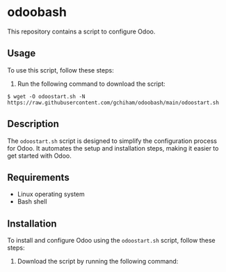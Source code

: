 # odoobash

This repository contains a script to configure Odoo.

## Usage

To use this script, follow these steps:

1. Run the following command to download the script:

```
$ wget -O odoostart.sh -N https://raw.githubusercontent.com/gchiham/odoobash/main/odoostart.sh
```

## Description

The `odoostart.sh` script is designed to simplify the configuration process for Odoo. It automates the setup and installation steps, making it easier to get started with Odoo.

## Requirements

- Linux operating system
- Bash shell

## Installation

To install and configure Odoo using the `odoostart.sh` script, follow these steps:

1. Download the script by running the following command:


